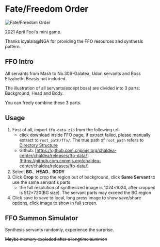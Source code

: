 # Fate/Freedom Order

![Fate/Freedom Order](https://news.fate-go.jp/wp-content/uploads/2021/ffo_cp_xikad/top_banner.png)

2021 April Fool's mini game.

Thanks icyalala@NGA for providing the FFO resources and synthesis pattern.

## FFO Intro

All servants from Mash to No.306-Galatea, Udon servants and Boss Elizabeth. Beasts not included.

The illustration of all servants(except boss) are divided into 3 parts: Background, Head and Body.

You can freely combine these 3 parts.

## Usage

1. First of all, import `ffo-data.zip` from the following url:
    - click download inside FFO page, if extract failed, please manually extract to `root_path/ffo/`.
      The true path of `root_path` refers to [Directory Structure](./app_setting.md#app-data)
    - Github: [https://github.com.cnpmjs.org/chaldea-center/chaldea/releases/ffo-data/](https://github.com.cnpmjs.org/chaldea-center/chaldea/releases/ffo-data/)
2. Select **BG**、**HEAD**、**BODY**
3. Click **Crop** to crop the region out of background, click **Same Servant** to use the same servant's parts
    - the full resolution of synthesized image is 1024×1024, after cropped is 512×720(BG size). The servant parts may exceed the BG region
4. Click save to save to local, long press image to show save/share options, click image to show in full screen.

## FFO Summon Simulator

Synthesis servants randomly, experience the surprise.

~~Maybe memory exploded after a longtime summon~~
